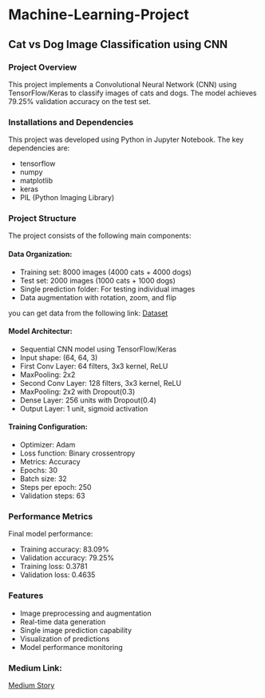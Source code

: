 # Machine-Learning-Project
## Cat vs Dog Image Classification using CNN
### Project Overview
This project implements a Convolutional Neural Network (CNN) using TensorFlow/Keras to classify images of cats and dogs. The model achieves 79.25% validation accuracy on the test set.
### Installations and Dependencies
This project was developed using Python in Jupyter Notebook. The key dependencies are:
- tensorflow
- numpy
- matplotlib
- keras
- PIL (Python Imaging Library)

### Project Structure
The project consists of the following main components:
#### Data Organization:
- Training set: 8000 images (4000 cats + 4000 dogs)
- Test set: 2000 images (1000 cats + 1000 dogs)
- Single prediction folder: For testing individual images
- Data augmentation with rotation, zoom, and flip

you can get data from the following link:
[Dataset](https://drive.google.com/drive/folders/1DCOqRyd4hW5hhcPwZyXUQlwcqaRZ0mMV?usp=share_link)

#### Model Architectur:
- Sequential CNN model using TensorFlow/Keras
- Input shape: (64, 64, 3)
- First Conv Layer: 64 filters, 3x3 kernel, ReLU
- MaxPooling: 2x2
- Second Conv Layer: 128 filters, 3x3 kernel, ReLU
- MaxPooling: 2x2 with Dropout(0.3)
- Dense Layer: 256 units with Dropout(0.4)
- Output Layer: 1 unit, sigmoid activation
#### Training Configuration:
- Optimizer: Adam
- Loss function: Binary crossentropy
- Metrics: Accuracy
- Epochs: 30
- Batch size: 32
- Steps per epoch: 250
- Validation steps: 63
### Performance Metrics
Final model performance:
- Training accuracy: 83.09%
- Validation accuracy: 79.25%
- Training loss: 0.3781
- Validation loss: 0.4635
### Features
- Image preprocessing and augmentation
- Real-time data generation
- Single image prediction capability
- Visualization of predictions
- Model performance monitoring

### Medium Link:
[Medium Story](https://medium.com/@qhe_95131/my-journey-with-image-classification-using-cnn-14ef397bf4c3)

